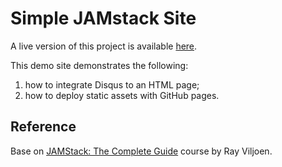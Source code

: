 # Simple JAMstack Site

A live version of this project is available [here](https://stephenroille.github.io/project-29b81af403-part-1/).

This demo site demonstrates the following:

1. how to integrate Disqus to an HTML page;
2. how to deploy static assets with GitHub pages.


## Reference

Base on [JAMStack: The Complete Guide](https://www.udemy.com/course/jamstack/) course by
Ray Viljoen.

